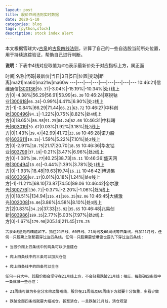 ```yaml
---
layout: post
title: 股价四线法则实时数据
date: 2020-5-10
categories: blog
tags: [python,stock]
description: stock index alert
---
```



本文根据雪球大v[古泉](https://xueqiu.com/u/7148646888)的[古泉四线法则](https://xueqiu.com/7148646888/130498192)，计算了自己的一些自选股当前所处位置，用于持续追踪验证，帮助自己进行判断。

**说明**：下表中4线对应取值为`红色`表示最新价处于对应指标上方，属正面

时间|名称|代码|最新价|当日|3日|5日|位置|变动|距离|ma21|ma60|ma21w|ma60w
---|---|---|---|---|---|---|---|---
10:46:21|信维通信|[300136](https://xueqiu.com/S/SZ300136)|`50.37`|-3.04%|-15.19%|-10.34%|处`1`线上方|0|-4.38%|56.29|56.91|53.99|`45.30`
10:46:24|寒锐钴业|[300618](https://xueqiu.com/S/SZ300618)|`66.24`|-0.99%|4.41%|6.90%|处`2`线上方|-1|-0.84%|66.29|71.44|`66.21`|`63.72`
10:46:27|中科创达|[300496](https://xueqiu.com/S/SZ300496)|`94.1`|-1.22%|0.75%|8.82%|处`4`线上方|0|18.65%|`86.98`|`91.25`|`84.24`|`62.08`
10:46:31|中科曙光|[603019](https://xueqiu.com/S/SH603019)|`39.67`|0.03%|1.92%|3.18%|处`2`线上方|0|1.43%|`39.47`|42.99|41.72|`33.60`
10:46:28|诺力股份|[603611](https://xueqiu.com/S/SH603611)|`19.15`|-1.59%|5.22%|7.10%|处`2`线上方|0|-2.91%|`18.75`|21.17|20.70|`18.55`
10:46:36|华友钴业|[603799](https://xueqiu.com/S/SH603799)|`37.19`|-0.21%|3.47%|6.96%|处`2`线上方|0|-1.08%|`36.77`|40.25|38.73|`35.11`
10:46:36|盛天网络|[300494](https://xueqiu.com/S/SZ300494)|`18.01`|-0.44%|1.39%|3.78%|处`1`线上方|0|-1.93%|18.48|19.63|19.74|`16.11`
10:46:42|博通集成|[603068](https://xueqiu.com/S/SH603068)|`67.17`|0.01%|0.18%|1.24%|处`0`线上方|-1|-11.21%|68.10|73.87|74.50|89.06
10:46:42|帝尔激光|[300776](https://xueqiu.com/S/SZ300776)|`130.71`|-0.37%|-2.20%|-1.06%|处`3`线上方|0|18.51%|134.94|`116.41`|`106.35`|`92.06`
10:46:45|大族激光|[002008](https://xueqiu.com/S/SZ002008)|`36.06`|3.86%|4.58%|8.10%|处`3`线上方|2|0.83%|`34.29`|37.33|`35.92`|`35.65`
10:46:48|兆易创新|[603986](https://xueqiu.com/S/SH603986)|`189.35`|2.77%|5.03%|7.97%|处`2`线上方|0|-1.67%|`179.90`|205.14|211.45|`178.25`

```
古泉4线法则的精髓如下。抓住21日线、60日线、21周线及60周线等四条线，外加21月线，任何一只股票上涨都要穿过这四条线，任何一只股票要想爆雷也要先下穿过这四条线：

+ 当股价爬上四条线中的两条可以少量建仓

+ 爬上四条线中的三条可以加大仓位

+ 爬上四条线中的四条可以全仓

任何一只大牛，其股价都会坚守在21月线上方，不会轻易跌破21月线；相反，每跌破四条线中一条就减一些仓位：

+ 21周线可做为多空分水岭及警戒线，股价在21周线及60周线下方就要十分慎重，多看少做

+ 跌破全部四条线就要大幅减仓，甚至清仓，一旦跌破21月线，清仓观望
```